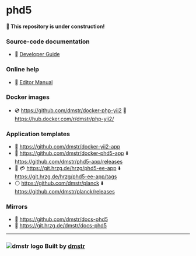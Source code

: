 phd5
====

**:construction: This repository is under construction!**

### Source-code documentation

- :green_book: [Developer Guide](guide/README.md)

### Online help

- :green_book: [Editor Manual](help/README.md)

### Docker images

- :cd: https://github.com/dmstr/docker-php-yii2 :whale: https://hub.docker.com/r/dmstr/php-yii2/

### Application templates

- :dvd: https://github.com/dmstr/docker-yii2-app
- :dvd: https://github.com/dmstr/docker-phd5-app :arrow_down: https://github.com/dmstr/phd5-app/releases
- :dvd: :credit_card: https://git.hrzg.de/hrzg/phd5-ee-app :arrow_down: https://git.hrzg.de/hrzg/phd5-ee-app/tags
- :white_circle: https://github.com/dmstr/planck :arrow_down: https://github.com/dmstr/planck/releases


### Mirrors

- :white_square_button: https://github.com/dmstr/docs-phd5
- :white_square_button: https://git.hrzg.de/dmstr/docs-phd5

---

### ![dmstr logo](http://t.phundament.com/dmstr-16-cropped.png) Built by [dmstr](http://diemeisterei.de)
